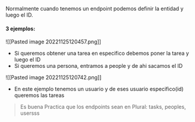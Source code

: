 Normalmente cuando tenemos un endpoint podemos definir la entidad y luego el ID.

#### 3 ejemplos:

![[Pasted image 20221125120457.png]]
- Si queremos obtener una tarea en especifico debemos poner la tarea y luego el ID
- Si queremos una persona, entramos a people y de ahi sacamos el ID

![[Pasted image 20221125120742.png]]
- En este ejemplo tenemos un usuario y de eses usuario especifico(id) queremos las tareas

> Es buena Practica que los endpoints sean en Plural: tasks, peoples, usersss

